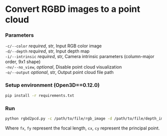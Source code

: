 # Convert RGBD images to a point cloud

### Parameters
`-c/--color` _required_, str, Input RGB color image  
`-d/--depth` _required_, str, Input depth map  
`-i/--intrinsic` _required_, str, Camera intrinsic parameters (column-major order, 9x1 shape)  
`-nv/--no_view`, _optional_, Disable point cloud visualization  
`-o/--output` _optional_, str, Output point cloud file path

### Setup environment (Open3D==0.12.0)
```bash
pip install -r requirements.txt
```

### Run

```bash
python rgbd2pcd.py -c /path/to/file/rgb_image -d /path/to/file/depth_image -i "[fx, 0, 0, 0, fy, 0, cx, cy, 1]"
```
Where `fx`, `fy` represent the focal length, `cx`, `cy` represent the principal point.